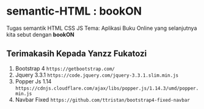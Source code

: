 # semantic-HTML : bookON

Tugas semantik HTML CSS JS
Tema: Aplikasi Buku Online yang selanjutnya kita sebut dengan **bookON**

## Terimakasih Kepada Yanzz Fukatozi

1. Bootstrap 4 `https://getbootstrap.com/`
2. Jquery 3.3.1 `https://code.jquery.com/jquery-3.3.1.slim.min.js`
3. Popper Js 1.14 `https://cdnjs.cloudflare.com/ajax/libs/popper.js/1.14.3/umd/popper.min.js`
4. Navbar Fixed `https://github.com/ttristan/bootstrap4-fixed-navbar`
